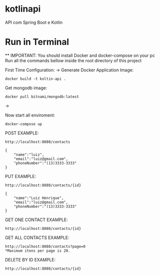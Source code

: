 # kotlinapi
API com Spring Boot e Kotlin

# Run in Terminal
** IMPORTANT: You should install Docker and docker-compose on your pc
Run all the commands bellow inside the root directory of this project

First Time Configuration:
->
Generate Docker Application Image:
```
docker build -t koltin-api .
```
Get mongodb image:
```
docker pull bitnami/mongodb:latest
```
->

Now start all enviroment:
```
docker-compose up
```

POST EXAMPLE:

```
http://localhost:8080/contacts

{
	"name":"luiz",
	"email":"luiz@gmail.com",
	"phoneNumber":"(13)3333-3333"
}
```

PUT EXAMPLE:

```
http://localhost:8080/contacts/{id}

{
	"name":"Luiz Henrique",
	"email":"luiz@gmail.com",
	"phoneNumber":"(13)3333-3333"
}
```

GET ONE CONTACT EXAMPLE:

```
http://localhost:8080/contacts/{id}
```

GET ALL CONTACTS EXAMPLE:

```
http://localhost:8080/contacts?page=0
*Maximum itens per page is 20.
```

DELETE BY ID EXAMPLE:
```
http://localhost:8080/contacts/{id}
```